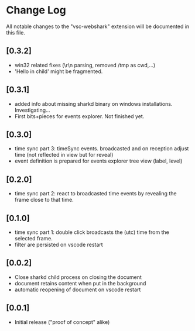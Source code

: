 # Change Log

All notable changes to the "vsc-webshark" extension will be documented in this file.

## [0.3.2]
- win32 related fixes (\r\n parsing, removed /tmp as cwd,...)
- 'Hello in child' might be fragmented.

## [0.3.1]
- added info about missing sharkd binary on windows installations. Investigating...
- First bits+pieces for events explorer. Not finished yet.

## [0.3.0]
- time sync part 3: timeSync events. broadcasted and on reception adjust time (not reflected in view but for reveal)
- event definition is prepared for events explorer tree view (label, level)

## [0.2.0]
- time sync part 2: react to broadcasted time events by revealing the frame close to that time.

## [0.1.0]
- time sync part 1: double click broadcasts the (utc) time from the selected frame.
- filter are persisted on vscode restart

## [0.0.2]
- Close sharkd child process on closing the document
- document retains content when put in the background
- automatic reopening of document on vscode restart

## [0.0.1]

- Initial release ("proof of concept" alike)

